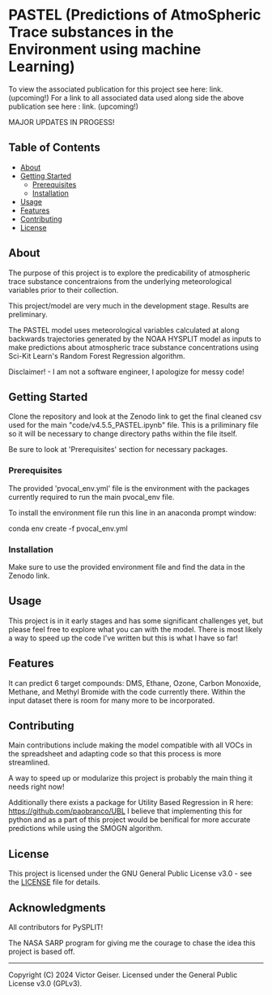 # PASTEL (Predictions of AtmoSpheric Trace substances in the Environment using machine Learning)

To view the associated publication for this project see here: link. (upcoming!)
For a link to all associated data used along side the above publication see here : link. (upcoming!)

MAJOR UPDATES IN PROGESS!

## Table of Contents

- [About](#about)
- [Getting Started](#getting-started)
  - [Prerequisites](#prerequisites)
  - [Installation](#installation)
- [Usage](#usage)
- [Features](#features)
- [Contributing](#contributing)
- [License](#license)

## About

The purpose of this project is to explore the predicability of atmospheric trace substance concentraions from the underlying meteorological variables prior to their collection.

This project/model are very much in the development stage. Results are preliminary.

The PASTEL model uses meteorological variables calculated at along backwards trajectories generated by the NOAA HYSPLIT model as inputs to make predictions about atmospheric trace substance concentrations
  using Sci-Kit Learn's Random Forest Regression algorithm.

Disclaimer! - I am not a software engineer, I apologize for messy code!

## Getting Started

Clone the repository and look at the Zenodo link to get the final cleaned csv used for the main "code/v4.5.5_PASTEL.ipynb" file. This is a priliminary file so it will be necessary to change directory paths within the file itself.

Be sure to look at 'Prerequisites' section for necessary packages.

### Prerequisites

The provided 'pvocal_env.yml' file is the environment with the packages currently required to run the main pvocal_env file. 

To install the environment file run this line in an anaconda prompt window:

  conda env create -f pvocal_env.yml

### Installation

Make sure to use the provided environment file and find the data in the Zenodo link.

## Usage

This project is in it early stages and has some significant challenges yet, but please feel free to explore what you can with the model. There is most likely a way to speed up the code I've written but this is what I have so far!

## Features

It can predict 6 target compounds: DMS, Ethane, Ozone, Carbon Monoxide, Methane, and Methyl Bromide with the code currently there. Within the input dataset there is room for many more to be incorporated.

## Contributing

Main contributions include making the model compatible with all VOCs in the spreadsheet and adapting code so that this process is more streamlined. 

A way to speed up or modularize this project is probably the main thing it needs right now!

Additionally there exists a package for Utility Based Regression in R here: https://github.com/paobranco/UBL I believe that implementing this for python and as a part of this project would be benifical for more accurate predictions while using the SMOGN algorithm.

## License

This project is licensed under the GNU General Public License v3.0 - see the [LICENSE](LICENSE) file for details.

## Acknowledgments

All contributors for PySPLIT!

The NASA SARP program for giving me the courage to chase the idea this project is based off.

---


Copyright (C) 2024 Victor Geiser. Licensed under the General Public License v3.0 (GPLv3).
